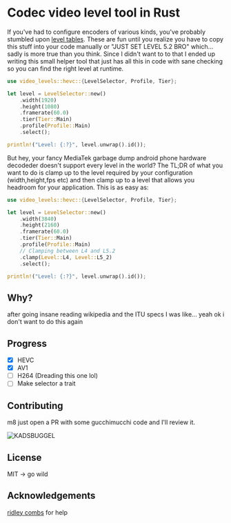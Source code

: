 # Codec video level tool in Rust

If you've had to configure encoders of various kinds, you've probably stumbled upon [level tables](https://en.wikipedia.org/wiki/High_Efficiency_Video_Coding_tiers_and_levels). These are fun until you realize you have to copy this stuff into your code manually or "JUST SET LEVEL 5.2 BRO" which... sadly is more true than you think. Since I didn't want to to that I ended up writing this small helper tool that just has all this in code with sane checking so you can find the right level at runtime.

```rust
use video_levels::hevc::{LevelSelector, Profile, Tier};

let level = LevelSelector::new()
    .width(1920)
    .height(1080)
    .framerate(60.0)
    .tier(Tier::Main)
    .profile(Profile::Main)
    .select();

println!("Level: {:?}", level.unwrap().id());
```

But hey, your fancy MediaTek garbage dump android phone hardware decodeder doesn't support every level in the world? The TL;DR of what you want to do is clamp up to the level required by your configuration (width,height,fps etc) and then clamp up to a level that allows you headroom for your application. This is as easy as:

```rust
use video_levels::hevc::{LevelSelector, Profile, Tier};

let level = LevelSelector::new()
    .width(3840)
    .height(2160)
    .framerate(60.0)
    .tier(Tier::Main)
    .profile(Profile::Main)
    // Clamping between L4 and L5.2
    .clamp(Level::L4, Level::L5_2)
    .select();

println!("Level: {:?}", level.unwrap().id());
```

## Why?

after going insane reading wikipedia and the ITU specs I was like... yeah ok i don't want to do this again

## Progress

- [x] HEVC
- [x] AV1
- [ ] H264 (Dreading this one lol)
- [ ] Make selector a trait

## Contributing

m8 just open a PR with some gucchimucchi code and I'll review it.

![KADSBUGGEL](https://raw.githubusercontent.com/coral/fluidsynth2/master/kadsbuggel.png)

## License

MIT -> go wild

## Acknowledgements

[ridley combs](https://github.com/rcombs) for help